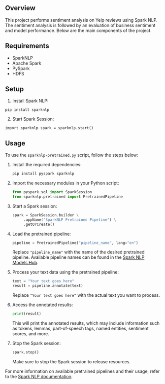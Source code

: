 ## Overview

This project performs sentiment analysis on Yelp reviews using Spark NLP. The sentiment analysis is followed by an evaluation of business sentiment and model performance. Below are the main components of the project.

## Requirements

- SparkNLP
- Apache Spark
- PySpark
- HDFS

## Setup

1. Install Spark NLP:

`pip install sparknlp`

2. Start Spark Session:

`import sparknlp
spark = sparknlp.start()`

## Usage

To use the `sparknlp-pretrained.py` script, follow the steps below:

1. Install the required dependencies:
    ```bash
    pip install pyspark sparknlp
    ```

2. Import the necessary modules in your Python script:
    ```python
    from pyspark.sql import SparkSession
    from sparknlp.pretrained import PretrainedPipeline
    ```

3. Start a Spark session:
    ```python
    spark = SparkSession.builder \
         .appName("SparkNLP Pretrained Pipeline") \
         .getOrCreate()
    ```

4. Load the pretrained pipeline:
    ```python
    pipeline = PretrainedPipeline("pipeline_name", lang="en")
    ```

    Replace `"pipeline_name"` with the name of the desired pretrained pipeline. Available pipeline names can be found in the [Spark NLP Models Hub](https://nlp.johnsnowlabs.com/models).

5. Process your text data using the pretrained pipeline:
    ```python
    text = "Your text goes here"
    result = pipeline.annotate(text)
    ```

    Replace `"Your text goes here"` with the actual text you want to process.

6. Access the annotated results:
    ```python
    print(result)
    ```

    This will print the annotated results, which may include information such as tokens, lemmas, part-of-speech tags, named entities, sentiment scores, and more.

7. Stop the Spark session:
    ```python
    spark.stop()
    ```

    Make sure to stop the Spark session to release resources.

For more information on available pretrained pipelines and their usage, refer to the [Spark NLP documentation](https://nlp.johnsnowlabs.com/docs/).
